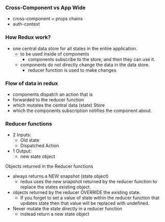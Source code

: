 ### Cross-Component vs App Wide
- cross-component = props chains
- auth-context

### How Redux work?
- one central data store for all states in the entire application. 
  - to be used inside of components 
    - components subscribe to the store, and then they can use it. 
  - components do not directly change the data in the data store. 
    - reducer function is used to make changes 

### Flow of data in redux 
- components dispatch an action that is 
- forwarded to the reducer function
- which mutates the central data (state) Store
- which the components subscription notifies the component about. 

### Reducer functions 
- 2 Inputs:
  - Old state
  - Dispatched Action
- 1 Output: 
  - new state object


Objects returned in the Reducer functions 
- always returns a NEW snapshot (state object)
  - redux uses the new snapshot returned by the reducer function to replace the states existing object. 
- objects returned by the reducer OVERRIDE the existing state. 
  - If you forget to set a value of state within the reducer function that updates state then that value will be replaced with undefined.
- Never mutate the state directly in a reducer function
  - instead return a new state object 